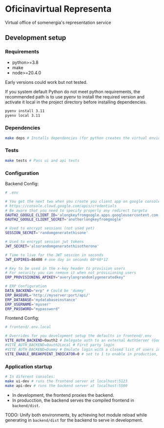 # Oficinavirtual Representa

Virtual office of somenergia's representation service

## Development setup

### Requirements

- python>=3.8
- make
- node>=20.4.0

Early versions could work but not tested.

If you system default Python do not meet python requirements,
the recommended path is to use pyenv to install the required version
and activate it local in the project directory before installing dependencies.

```bash
pyenv install 3.11
pyenv local 3.11
```

### Dependencies

```bash
make deps # Installs dependencies (for python creates the virtual environment if missing)
```

### Tests

```bash
make tests # Pass ui and api tests
```

### Configuration

Backend Config:

```bash
# .env

# You get the next two when you create you client app on google console
# https://console.cloud.google.com/apis/credentials
# Be aware that you need to specify properly any redirect targeta
OAUTH2_GOOGLE_CLIENT_ID='alongkeyfromgoogle.apps.googleusercontent.com'
OAUTH2_GOOGLE_CLIENT_SECRET='anotherlongkeyfromgoogle'

# Used to encrypt sessions (not used yet)
SESSION_SECRET='randomgeneratethisone'

# Used to encrypt session jwt tokens
JWT_SECRET='alsorandomgeneratethisotherone'

# Time to live for the JWT session in seconds
JWT_EXPIRES=86400 # one day in seconds 60*60*12

# Key to be used in the x-key header to provision users
# For security you can remove it when not provisioning users
ERP_PROVISIONING_APIKEY="averylongrandomlygeneratedkey"

# ERP Configuration
DATA_BACKEND="erp" # Could be 'dummy'
ERP_BASEURL='http://myserver:port/api/'
ERP_DATABASE='mydatabaseinstance'
ERP_USERNAME='myuser'
ERP_PASSWORD="mypassword"
```

Frontend Config:

```bash
# frontend/.env.local

# Overrides for you development setup the defaults in frontend/.env
VITE_AUTH_BACKEND=Oauth2 # Delegate auth to an external AuthServer (Google, Keycloak...)
#VITE_AUTH_BACKEND=Oauth2Local # First party login
#VITE_AUTH_BACKEND=Dummy # Emulate login with a closed list of users in frontend/src/data/dummyusers.yaml (api calls won't work)
VITE_ENABLE_BREAKPOINT_INDICATOR=0 # set to 1 to enable in production, always enabled in devel
```

### Application startup

```bash
# In diferent consoles:
make ui-dev # runs the frontend server at localhost:5123
make api-dev # runs the backend server at localhost:5500
```

- In development, the frontend proxies the backend.
- In producction, the backend serves the compiled frontend in `backend/dist`.

TODO: Unify both environments, by achieving hot module reload
while generating in `backend/dist` for the backend to serve in development.
